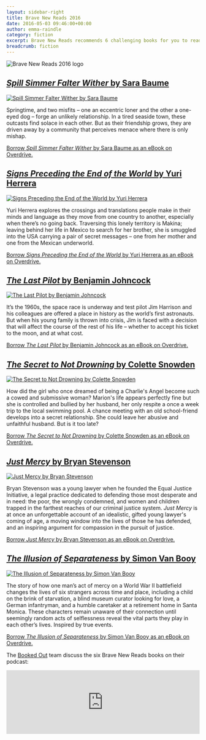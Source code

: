 ```yaml
---
layout: sidebar-right
title: Brave New Reads 2016
date: 2016-05-03 09:46:00+00:00
author: emma-raindle
category: fiction
excerpt: Brave New Reads recommends 6 challenging books for you to read this summer.
breadcrumb: fiction
---
```

![Brave New Reads 2016 logo](/images/featured/featured-brave-new-reads-2016.jpg)

## [<cite>Spill Simmer Falter Wither</cite> by Sara Baume](https://suffolk.spydus.co.uk/cgi-bin/spydus.exe/ENQ/OPAC/BIBENQ/13675190?QRY=CTIBIB%3C%20IRN(53434335)&amp;QRYTEXT=Spill%20simmer%20falter%20wither)

[![Spill Simmer Falter Wither by Sara Baume](/images/article/spill-simmer-falter-wither.jpg)](https://suffolk.spydus.co.uk/cgi-bin/spydus.exe/ENQ/OPAC/BIBENQ/13675190?QRY=CTIBIB%3C%20IRN(53434335)&amp;QRYTEXT=Spill%20simmer%20falter%20wither)

Springtime, and two misfits – one an eccentric loner and the other a one-eyed dog – forge an unlikely relationship. In a tired seaside town, these outcasts find solace in each other. But as their friendship grows, they are driven away by a community that perceives menace where there is only mishap.

[Borrow <cite>Spill Simmer Falter Wither</cite> by Sara Baume as an eBook on Overdrive.](http://suffolklibraries.lib.overdrive.com/AE51566C-D2D5-406C-9AC0-ECEA9C3F3E96/10/50/en/ContentDetails.htm?id=BF5B1A8C-71FF-496C-9947-E617A9F9EE83)

## [<cite>Signs Preceding the End of the World</cite> by Yuri Herrera](https://suffolk.spydus.co.uk/cgi-bin/spydus.exe/ENQ/OPAC/BIBENQ/13675608?QRY=CTIBIB%3C%20IRN(46866889)&amp;QRYTEXT=Signs%20preceding%20the%20end%20of%20the%20world)

[![Signs Preceding the End of the World by Yuri Herrera](/images/article/signs-preceding-the-end-of-the-world.jpg)](https://suffolk.spydus.co.uk/cgi-bin/spydus.exe/ENQ/OPAC/BIBENQ/13675608?QRY=CTIBIB%3C%20IRN(46866889)&amp;QRYTEXT=Signs%20preceding%20the%20end%20of%20the%20world)

Yuri Herrera explores the crossings and translations people make in their minds and language as they move from one country to another, especially when there’s no going back. Traversing this lonely territory is Makina; leaving behind her life in Mexico to search for her brother, she is smuggled into the USA carrying a pair of secret messages – one from her mother and one from the Mexican underworld.

[Borrow <cite>Signs Preceding the End of the World</cite> by Yuri Herrera as an eBook on Overdrive.](http://suffolklibraries.lib.overdrive.com/AE51566C-D2D5-406C-9AC0-ECEA9C3F3E96/10/50/en/ContentDetails.htm?id=7DFD48C2-FB7C-433E-A11F-B1D43C772088)

## [<cite>The Last Pilot</cite> by Benjamin Johncock](https://suffolk.spydus.co.uk/cgi-bin/spydus.exe/ENQ/OPAC/BIBENQ/13675988?QRY=CTIBIB%3C%20IRN(49013453)&amp;QRYTEXT=The%20last%20pilot)

[![The Last Pilot by Benjamin Johncock](/images/article/the-last-pilot.jpg)](https://suffolk.spydus.co.uk/cgi-bin/spydus.exe/ENQ/OPAC/BIBENQ/13675988?QRY=CTIBIB%3C%20IRN(49013453)&amp;QRYTEXT=The%20last%20pilot)

It’s the 1960s, the space race is underway and test pilot Jim Harrison and his colleagues are offered a place in history as the world’s first astronauts. But when his young family is thrown into crisis, Jim is faced with a decision that will affect the course of the rest of his life – whether to accept his ticket to the moon, and at what cost.

[Borrow <cite>The Last Pilot</cite> by Benjamin Johncock as an eBook on Overdrive.](http://suffolklibraries.lib.overdrive.com/AE51566C-D2D5-406C-9AC0-ECEA9C3F3E96/10/50/en/ContentDetails.htm?id=7864D4AC-3D65-44B1-BEA9-44F9DDCF50AA)

## [<cite>The Secret to Not Drowning</cite> by Colette Snowden](https://suffolk.spydus.co.uk/cgi-bin/spydus.exe/ENQ/OPAC/BIBENQ/13676397?QRY=CTIBIB%3C%20IRN(52717751)&amp;QRYTEXT=The%20secret%20to%20not%20drowning)

[![The Secret to Not Drowning by Colette Snowden](/images/article/the-secret-to-not-drowning.jpg)](https://suffolk.spydus.co.uk/cgi-bin/spydus.exe/ENQ/OPAC/BIBENQ/13676397?QRY=CTIBIB%3C%20IRN(52717751)&amp;QRYTEXT=The%20secret%20to%20not%20drowning)

How did the girl who once dreamed of being a Charlie's Angel become such a cowed and submissive woman? Marion's life appears perfectly fine but she is controlled and bullied by her husband, her only respite a once a week trip to the local swimming pool. A chance meeting with an old school-friend develops into a secret relationship. She could leave her abusive and unfaithful husband. But is it too late?

[Borrow <cite>The Secret to Not Drowning</cite> by Colette Snowden as an eBook on Overdrive.](http://suffolklibraries.lib.overdrive.com/AE51566C-D2D5-406C-9AC0-ECEA9C3F3E96/10/50/en/ContentDetails.htm?id=0E0B03E7-CEDF-415E-BC07-35A7516E4F83)

## [<cite>Just Mercy</cite> by Bryan Stevenson](https://suffolk.spydus.co.uk/cgi-bin/spydus.exe/ENQ/OPAC/BIBENQ/13676975?QRY=CTIBIB%3C%20IRN(45907290)&amp;QRYTEXT=Just%20mercy%20%3A%20a%20story%20of%20justice%20and%20redemption)

[![Just Mercy by Bryan Stevenson](/images/article/just-mercy.jpg)](https://suffolk.spydus.co.uk/cgi-bin/spydus.exe/ENQ/OPAC/BIBENQ/13676975?QRY=CTIBIB%3C%20IRN(45907290)&amp;QRYTEXT=Just%20mercy%20%3A%20a%20story%20of%20justice%20and%20redemption)

Bryan Stevenson was a young lawyer when he founded the Equal Justice Initiative, a legal practice dedicated to defending those most desperate and in need: the poor, the wrongly condemned, and women and children trapped in the farthest reaches of our criminal justice system. <cite>Just Mercy</cite> is at once an unforgettable account of an idealistic, gifted young lawyer's coming of age, a moving window into the lives of those he has defended, and an inspiring argument for compassion in the pursuit of justice.

[Borrow <cite>Just Mercy</cite> by Bryan Stevenson as an eBook on Overdrive.](http://suffolklibraries.lib.overdrive.com/AE51566C-D2D5-406C-9AC0-ECEA9C3F3E96/10/50/en/ContentDetails.htm?id=6FFBA7A8-D441-47FC-82B5-A8C0495109FC)

## [<cite>The Illusion of Separateness</cite> by Simon Van Booy](https://suffolk.spydus.co.uk/cgi-bin/spydus.exe/ENQ/OPAC/BIBENQ/13677393?QRY=CTIBIB%3C%20IRN(22123678)&amp;QRYTEXT=The%20illusion%20of%20separateness)

[![The Illusion of Separateness by Simon Van Booy](/images/article/the-illusion-of-separateness.jpg)](https://suffolk.spydus.co.uk/cgi-bin/spydus.exe/ENQ/OPAC/BIBENQ/13677393?QRY=CTIBIB%3C%20IRN(22123678)&amp;QRYTEXT=The%20illusion%20of%20separateness)

The story of how one man’s act of mercy on a World War II battlefield changes the lives of six strangers across time and place, including a child on the brink of starvation, a blind museum curator looking for love, a German infantryman, and a humble caretaker at a retirement home in Santa Monica. These characters remain unaware of their connection until seemingly random acts of selflessness reveal the vital parts they play in each other’s lives. Inspired by true events.

[Borrow <cite>The Illusion of Separateness</cite> by Simon Van Booy as an eBook on Overdrive.](http://suffolklibraries.lib.overdrive.com/AE51566C-D2D5-406C-9AC0-ECEA9C3F3E96/10/50/en/ContentDetails.htm?id=65E02645-E949-44DF-B6CB-119EBD3DF24F)

The [Booked Out](/new-suggestions/booked-out) team discuss the six Brave New Reads books on their podcast:

<iframe src="https://w.soundcloud.com/player/?url=https%3A//api.soundcloud.com/tracks/271064484&amp;color=642d91&amp;auto_play=false&amp;hide_related=false&amp;show_comments=true&amp;show_user=true&amp;show_reposts=false" width="100%" height="166" frameborder="no" scrolling="no"></iframe>
